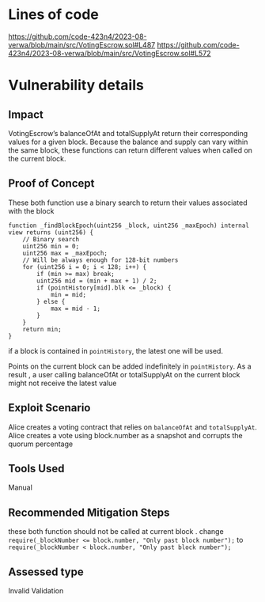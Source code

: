  # Lines of code

https://github.com/code-423n4/2023-08-verwa/blob/main/src/VotingEscrow.sol#L487
https://github.com/code-423n4/2023-08-verwa/blob/main/src/VotingEscrow.sol#L572


# Vulnerability details

## Impact

VotingEscrow’s balanceOfAt and totalSupplyAt return their corresponding values for a
given block. Because the balance and supply can vary within the same block, these
functions can return different values when called on the current block.


## Proof of Concept
These both function use a binary search to return their values associated with the block
```solidity
function _findBlockEpoch(uint256 _block, uint256 _maxEpoch) internal view returns (uint256) {
    // Binary search
    uint256 min = 0;
    uint256 max = _maxEpoch;
    // Will be always enough for 128-bit numbers
    for (uint256 i = 0; i < 128; i++) {
        if (min >= max) break;
        uint256 mid = (min + max + 1) / 2;
        if (pointHistory[mid].blk <= _block) {
            min = mid;
        } else {
            max = mid - 1;
        }
    }
    return min;
}
```
if a block is contained in `pointHistory`, the latest one will be used.

Points on the current block can be added indefinitely in `pointHistory`. As a result , a user calling balanceOfAt or totalSupplyAt on the current block might not receive the latest value

## Exploit Scenario
Alice creates a voting contract that relies on `balanceOfAt` and `totalSupplyAt`. Alice creates a vote using block.number as a snapshot and corrupts the quorum percentage

## Tools Used

Manual

## Recommended Mitigation Steps

these both function should not be called at current block .
change `require(_blockNumber <= block.number, "Only past block number");` to `require(_blockNumber < block.number, "Only past block number"); `


## Assessed type

Invalid Validation
